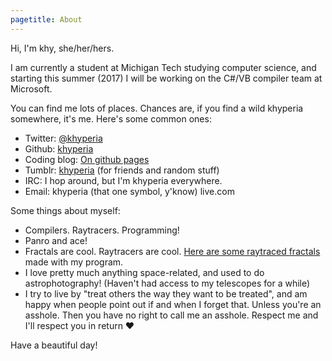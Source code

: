 ```yaml
---
pagetitle: About
---
```


Hi, I'm khy, she/her/hers.

I am currently a student at Michigan Tech studying computer science, and starting this summer (2017) I will be working on the C#/VB compiler team at Microsoft.

You can find me lots of places. Chances are, if you find a wild khyperia somewhere, it's me. Here's some common ones:

* Twitter: [\@khyperia](https://twitter.com/khyperia)
* Github: [khyperia](https://github.com/khyperia)
* Coding blog: [On github pages](https://khyperia.github.io/)
* Tumblr: [khyperia](https://khyperia.tumblr.com/) (for friends and random stuff)
* IRC: I hop around, but I'm khyperia everywhere.
* Email: khyperia (that one symbol, y'know) live.com

Some things about myself:

* Compilers. Raytracers. Programming!
* Panro and ace!
* Fractals are cool. Raytracers are cool. [Here are some raytraced fractals](https://imgur.com/a/rmM4v) made with my program.
* I love pretty much anything space-related, and used to do astrophotography! (Haven't had access to my telescopes for a while)
* I try to live by "treat others the way they want to be treated", and am happy when people point out if and when I forget that. Unless you're an asshole. Then you have no right to call me an asshole. Respect me and I'll respect you in return &#10084;

Have a beautiful day!
